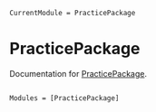 ```@meta
CurrentModule = PracticePackage
```

# PracticePackage

Documentation for [PracticePackage](https://github.com/Dale-Black/PracticePackage.jl).

```@index
```

```@autodocs
Modules = [PracticePackage]
```
